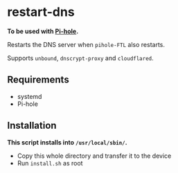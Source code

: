 # restart-dns

**To be used with [Pi-hole](https://pi-hole.net/).**

Restarts the DNS server when `pihole-FTL` also restarts.

Supports `unbound`, `dnscrypt-proxy` and `cloudflared`.

## Requirements

- systemd
- Pi-hole

## Installation

**This script installs into `/usr/local/sbin/`.**

- Copy this whole directory and transfer it to the device
- Run `install.sh` as root
